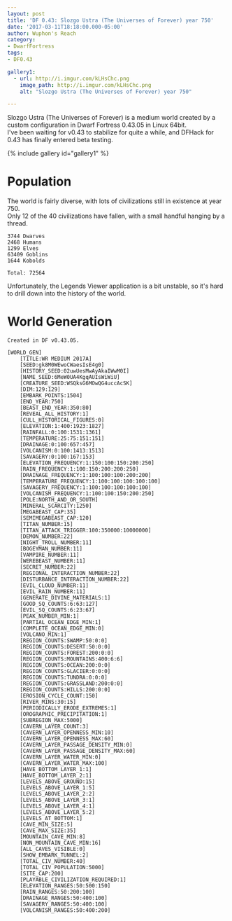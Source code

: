 ```yaml
---
layout: post
title: 'DF 0.43: Slozgo Ustra (The Universes of Forever) year 750'
date: '2017-03-11T18:18:00.000-05:00'
author: Wuphon's Reach
category:
- DwarfFortress
tags:
- DF0.43

gallery1:
  - url: http://i.imgur.com/kLHsChc.png
    image_path: http://i.imgur.com/kLHsChc.png
    alt: "Slozgo Ustra (The Universes of Forever) year 750"

---
```


Slozgo Ustra (The Universes of Forever) is a medium world created by a custom configuration in Dwarf Fortress 0.43.05 in Linux 64bit.  
I've been waiting for v0.43 to stabilize for quite a while, and DFHack for 0.43 has finally entered beta testing.

{% include gallery id="gallery1" %}

# Population

The world is fairly diverse, with lots of civilizations still in existence at year 750.  
Only 12 of the 40 civilizations have fallen, with a small handful hanging by a thread.

    3744 Dwarves
    2468 Humans
    1299 Elves
    63409 Goblins
    1644 Kobolds

    Total: 72564

Unfortunately, the Legends Viewer application is a bit unstable, so it's hard to drill down into the history of the world.

# World Generation

```
Created in DF v0.43.05.

[WORLD_GEN]
	[TITLE:WR MEDIUM 2017A]
	[SEED:gk8M0WEwoCWaesIsE4g0]
	[HISTORY_SEED:02uwUesMwAyAkaIWwM0I]
	[NAME_SEED:6MeW0UA4KgqAUIsWiWiU]
	[CREATURE_SEED:WSQksG6MOwQG4uccAcSK]
	[DIM:129:129]
	[EMBARK_POINTS:1504]
	[END_YEAR:750]
	[BEAST_END_YEAR:350:80]
	[REVEAL_ALL_HISTORY:1]
	[CULL_HISTORICAL_FIGURES:0]
	[ELEVATION:1:400:1923:1827]
	[RAINFALL:0:100:1531:1361]
	[TEMPERATURE:25:75:151:151]
	[DRAINAGE:0:100:657:457]
	[VOLCANISM:0:100:1413:1513]
	[SAVAGERY:0:100:167:153]
	[ELEVATION_FREQUENCY:1:150:100:150:200:250]
	[RAIN_FREQUENCY:1:100:150:200:200:250]
	[DRAINAGE_FREQUENCY:1:100:100:100:200:200]
	[TEMPERATURE_FREQUENCY:1:100:100:100:100:100]
	[SAVAGERY_FREQUENCY:1:100:100:100:100:100]
	[VOLCANISM_FREQUENCY:1:100:100:150:200:250]
	[POLE:NORTH_AND_OR_SOUTH]
	[MINERAL_SCARCITY:1250]
	[MEGABEAST_CAP:35]
	[SEMIMEGABEAST_CAP:120]
	[TITAN_NUMBER:15]
	[TITAN_ATTACK_TRIGGER:100:350000:10000000]
	[DEMON_NUMBER:22]
	[NIGHT_TROLL_NUMBER:11]
	[BOGEYMAN_NUMBER:11]
	[VAMPIRE_NUMBER:11]
	[WEREBEAST_NUMBER:11]
	[SECRET_NUMBER:22]
	[REGIONAL_INTERACTION_NUMBER:22]
	[DISTURBANCE_INTERACTION_NUMBER:22]
	[EVIL_CLOUD_NUMBER:11]
	[EVIL_RAIN_NUMBER:11]
	[GENERATE_DIVINE_MATERIALS:1]
	[GOOD_SQ_COUNTS:6:63:127]
	[EVIL_SQ_COUNTS:6:23:67]
	[PEAK_NUMBER_MIN:1]
	[PARTIAL_OCEAN_EDGE_MIN:1]
	[COMPLETE_OCEAN_EDGE_MIN:0]
	[VOLCANO_MIN:1]
	[REGION_COUNTS:SWAMP:50:0:0]
	[REGION_COUNTS:DESERT:50:0:0]
	[REGION_COUNTS:FOREST:200:0:0]
	[REGION_COUNTS:MOUNTAINS:400:6:6]
	[REGION_COUNTS:OCEAN:200:0:0]
	[REGION_COUNTS:GLACIER:0:0:0]
	[REGION_COUNTS:TUNDRA:0:0:0]
	[REGION_COUNTS:GRASSLAND:200:0:0]
	[REGION_COUNTS:HILLS:200:0:0]
	[EROSION_CYCLE_COUNT:150]
	[RIVER_MINS:30:15]
	[PERIODICALLY_ERODE_EXTREMES:1]
	[OROGRAPHIC_PRECIPITATION:1]
	[SUBREGION_MAX:5000]
	[CAVERN_LAYER_COUNT:3]
	[CAVERN_LAYER_OPENNESS_MIN:10]
	[CAVERN_LAYER_OPENNESS_MAX:60]
	[CAVERN_LAYER_PASSAGE_DENSITY_MIN:0]
	[CAVERN_LAYER_PASSAGE_DENSITY_MAX:60]
	[CAVERN_LAYER_WATER_MIN:0]
	[CAVERN_LAYER_WATER_MAX:100]
	[HAVE_BOTTOM_LAYER_1:1]
	[HAVE_BOTTOM_LAYER_2:1]
	[LEVELS_ABOVE_GROUND:15]
	[LEVELS_ABOVE_LAYER_1:5]
	[LEVELS_ABOVE_LAYER_2:2]
	[LEVELS_ABOVE_LAYER_3:1]
	[LEVELS_ABOVE_LAYER_4:1]
	[LEVELS_ABOVE_LAYER_5:2]
	[LEVELS_AT_BOTTOM:1]
	[CAVE_MIN_SIZE:5]
	[CAVE_MAX_SIZE:35]
	[MOUNTAIN_CAVE_MIN:8]
	[NON_MOUNTAIN_CAVE_MIN:16]
	[ALL_CAVES_VISIBLE:0]
	[SHOW_EMBARK_TUNNEL:2]
	[TOTAL_CIV_NUMBER:40]
	[TOTAL_CIV_POPULATION:5000]
	[SITE_CAP:200]
	[PLAYABLE_CIVILIZATION_REQUIRED:1]
	[ELEVATION_RANGES:50:500:150]
	[RAIN_RANGES:50:200:100]
	[DRAINAGE_RANGES:50:400:100]
	[SAVAGERY_RANGES:50:400:100]
	[VOLCANISM_RANGES:50:400:200]
```
